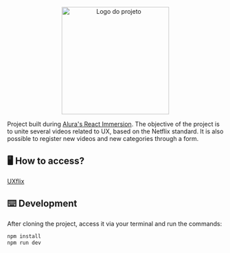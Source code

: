 

<p align="center">
  <img alt="Logo do projeto" width="250px" src="https://user-images.githubusercontent.com/23709852/89319030-fb020800-d655-11ea-92d5-6f7093d72306.png" />
</p>

Project built during [Alura's React Immersion](https://www.alura.com.br/imersao-react/). The objective of the project is to unite several videos related to UX, based on the Netflix standard. It is also possible to register new videos and new categories through a form.

## 🖥️ How to access?
[UXflix](https://uxflix.vercel.app/)

## ⌨️ Development
After cloning the project, access it via your terminal and run the commands:

```sh
npm install
npm run dev
```
